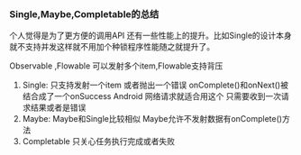  ### Single,Maybe,Completable的总结

个人觉得是为了更方便的调用API  还有一些性能上的提升。比如Single的设计本身就不支持并发这样就不用加个种锁程序性能随之就提升了。

Observable ,Flowable 可以发射多个item,Flowable支持背压

1. Single: 只支持发射一个item 或者抛出一个错误 onComplete()和onNext()被结合成了一个onSuccess  Android 网络请求就适合用这个 只需要收到一次请求结果或者是错误
2. Maybe: Maybe和Single比较相似 Maybe允许不发射数据有onComplete()方法
3. Completable 只关心任务执行完成或者失败 




